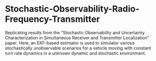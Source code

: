 # Stochastic-Observability-Radio-Frequency-Transmitter

Replicating results from the "Stochastic Observability and Uncertainty Characterization in Simultaneous Receiver and Transmitter Localization" paper.
Here, an EKF-based estimator is used to simulator various stochastically unobservable scenarios for a vehicle moving with constant turn rate dynamics in 
a unknown dynamic and stochastic environment.
